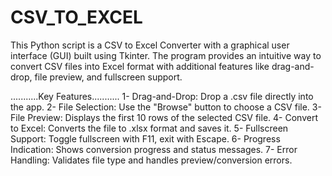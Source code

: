 # CSV_TO_EXCEL
This Python script is a CSV to Excel Converter with a graphical user interface (GUI) built using Tkinter. The program provides an intuitive way to convert CSV files into Excel format with additional features like drag-and-drop, file preview, and fullscreen support.


...........Key Features...........
1- Drag-and-Drop: Drop a .csv file directly into the app.
2- File Selection: Use the "Browse" button to choose a CSV file.
3- File Preview: Displays the first 10 rows of the selected CSV file.
4- Convert to Excel: Converts the file to .xlsx format and saves it.
5- Fullscreen Support: Toggle fullscreen with F11, exit with Escape.
6- Progress Indication: Shows conversion progress and status messages.
7- Error Handling: Validates file type and handles preview/conversion errors.
